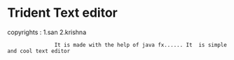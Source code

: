 # Trident Text editor
 copyrights : 1.san
               2.krishna
  
                   It is made with the help of java fx...... It  is simple and cool text editor 
                   
  

